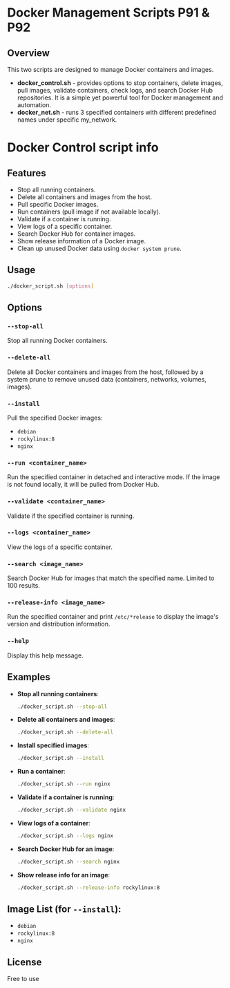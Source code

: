 
# Docker Management Scripts P91 & P92

## Overview
This two scripts are designed to manage Docker containers and images.
- **docker_control.sh** - provides options to stop containers, delete images, pull images, validate containers, check logs, and search Docker Hub repositories. It is a simple yet powerful tool for Docker management and automation.
- **docker_net.sh** -  runs 3 specified containers with different predefined names under specific my_network.

# Docker Control script info
## Features
- Stop all running containers.
- Delete all containers and images from the host.
- Pull specific Docker images.
- Run containers (pull image if not available locally).
- Validate if a container is running.
- View logs of a specific container.
- Search Docker Hub for container images.
- Show release information of a Docker image.
- Clean up unused Docker data using `docker system prune`.

## Usage
```bash
./docker_script.sh [options]
```

## Options
### `--stop-all`
Stop all running Docker containers.

### `--delete-all`
Delete all Docker containers and images from the host, followed by a system prune to remove unused data (containers, networks, volumes, images).

### `--install`
Pull the specified Docker images:
- `debian`
- `rockylinux:8`
- `nginx`

### `--run <container_name>`
Run the specified container in detached and interactive mode. If the image is not found locally, it will be pulled from Docker Hub.

### `--validate <container_name>`
Validate if the specified container is running.

### `--logs <container_name>`
View the logs of a specific container.

### `--search <image_name>`
Search Docker Hub for images that match the specified name. Limited to 100 results.

### `--release-info <image_name>`
Run the specified container and print `/etc/*release` to display the image's version and distribution information.

### `--help`
Display this help message.

## Examples
- **Stop all running containers**:
  ```bash
  ./docker_script.sh --stop-all
  ```
- **Delete all containers and images**:
  ```bash
  ./docker_script.sh --delete-all
  ```
- **Install specified images**:
  ```bash
  ./docker_script.sh --install
  ```
- **Run a container**:
  ```bash
  ./docker_script.sh --run nginx
  ```
- **Validate if a container is running**:
  ```bash
  ./docker_script.sh --validate nginx
  ```
- **View logs of a container**:
  ```bash
  ./docker_script.sh --logs nginx
  ```
- **Search Docker Hub for an image**:
  ```bash
  ./docker_script.sh --search nginx
  ```
- **Show release info for an image**:
  ```bash
  ./docker_script.sh --release-info rockylinux:8
  ```

## Image List (for `--install`):
- `debian`
- `rockylinux:8`
- `nginx`

## License
Free to use
